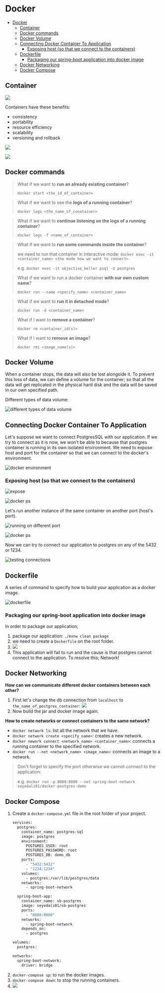 # Docker

<!-- TOC -->
* [Docker](#docker)
  * [Container](#container)
  * [Docker commands](#docker-commands)
  * [Docker Volume](#docker-volume)
  * [Connecting Docker Container To Application](#connecting-docker-container-to-application)
    * [Exposing host (so that we connect to the containers)](#exposing-host-so-that-we-connect-to-the-containers)
  * [Dockerfile](#dockerfile)
    * [Packaging our spring-boot application into docker image](#packaging-our-spring-boot-application-into-docker-image)
  * [Docker Networking](#docker-networking)
  * [Docker Compose](#docker-compose)
<!-- TOC -->

## Container

![](images/Image_013.jpg)

Containers have these benefits:

- consistency
- portability
- resource efficiency
- scalability
- versioning and rollback

![](images/Image_014.jpg)

![](images/Image_015.jpg)

## Docker commands

> What if we want to **run an already existing container**?
>
> `docker start <the_id_of_container>`

> What if we want to see the **logs of a running container**?
>
> `docker logs <the_name_of_conatainer>`

> What if we want to **continue listening on the logs of a running container**?
>
> `docker logs -f <name_of_container>`

> What if we want to **run some commands inside the container**?
>
> we need to run that container in interactive
> mode: `docker exec -it <container_name> <the mode how we want to connect>`
>
> e.g. `docker exec -it objective_keller psql -U postgres`

> What if we want to run a docker container **with our own custom name**?
>
> `docker run --name <specify_name> <container_name>`

> What if we want to **run it in detached mode**?
>
> `docker run -d <container_name>`

> What if I want to **remove a container**?
>
> `docker rm <container_id(s)>`

> What if I want to **remove an image**?
>
> `docker rmi <image_name(s)>`

## Docker Volume

When a container stops, the data will also be lost alongside it.
To prevent this loss of data, we can define a volume for the container;
so that all the data will get replicated in the physical hard disk and the data
will be saved in our own specified path.

Different types of data volume:

![different types of data volume](images/Image_016.jpg)

## Connecting Docker Container To Application

Let's suppose we want to connect PostgresSQL with our application. If we try to connect as it is
now, we won't be able to because that postgres container is running in its own isolated environment.
We need to expose host and port for the container so that we can connect to the docker's environment.

![docker environment](images/Image_017.jpg)

### Exposing host (so that we connect to the containers)

![expose](images/Image_018.jpg)

![docker ps](images/Image_019.jpg)

Let's run another instance of the same container on another port (host's port).

![running on different port](images/Image_020.jpg)

![docker ps](images/Image_021.jpg)

Now we can try to connect our application to postgres on any of the 5432 or 1234.

![testing connections](images/Image_022.jpg)

## Dockerfile

A series of command to specify how to build your application as a docker image.

![dockerfile](images/Image_023.jpg)

### Packaging our spring-boot application into docker image

In order to package our application;

1. package our application: `./mvnw clean package`
2. we need to create a `Dockerfile` on the root folder. 
3. ![](images/Image_024.jpg)
4. This application will fail to run and the cause is that postgres cannot connect
to the application. To resolve this; Network!

## Docker Networking
**How can we communicate different docker containers between each other?**

1. First let's change the db connection from `localhost` to `the_name_of_postgres_container`:
![](images/Image_025.jpg)
2. Now build the jar and docker image again.

**How to create networks or connect containers to the same network?**

- `docker network ls`: list all the network that we have.
- `docker network create <specify_name>`: creates a new network.
- `docker nework connect <network_name> <container_name>`: connects a running container to the specified network.
- `docker run --net <network_name> <image_name>`: connects an image to a network. 
> Don't forget to specify the port otherwise we cannot connect to the application:
> 
> e.g. `docker run -p 8080:8080 --net spring-boot-network seyedali01/docker-postgres-demo`

## Docker Compose
1. Create a `docker-compose.yml` file in the root folder of your project.
    ```dockerfile
    services:
      postgres:
        container_name: postgres-sql
        image: postgres
        environment:
          POSTGRES_USER: root
          POSTGRES_PASSWORD: root
          POSTGRES_DB: demo_db
        ports:
          - "5432:5432"
          - "1234:1234"
        volumes:
          - postgres:/var/lib/postgres/data
        networks:
          - spring-boot-network
    
      spring-boot-app:
        container_name: sb-postgres
        image: seyedali01/sb-postgres
        ports:
          - "8080:8080"
        networks:
          - spring-boot-network
        depends_on:
          - postgres
    
    volumes:
      postgres:
    
    networks:
      spring-boot-network:
        driver: bridge
    ```
2. `docker-compose up`: to run the docker images.
3. `docker-compose down`: to stop the running containers.
4. ![](images/Image_027.jpg)

<br><br><br>